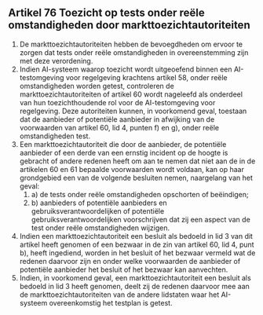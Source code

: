 ## Artikel 76 Toezicht op tests onder reële omstandigheden door markttoezichtautoriteiten

1. De markttoezichtautoriteiten hebben de bevoegdheden om ervoor te zorgen dat tests onder reële omstandigheden in overeenstemming zijn met deze verordening.
2. Indien AI-systeem waarop toezicht wordt uitgeoefend binnen een AI-testomgeving voor regelgeving krachtens artikel 58, onder reële omstandigheden worden getest, controleren de markttoezichtautoriteiten of artikel 60 wordt nageleefd als onderdeel van hun toezichthoudende rol voor de AI-testomgeving voor regelgeving. Deze autoriteiten kunnen, in voorkomend geval, toestaan dat de aanbieder of potentiële aanbieder in afwijking van de voorwaarden van artikel 60, lid 4, punten f) en g), onder reële omstandigheden test.
3. Een markttoezichtautoriteit die door de aanbieder, de potentiële aanbieder of een derde van een ernstig incident op de hoogte is gebracht of andere redenen heeft om aan te nemen dat niet aan de in de artikelen 60 en 61 bepaalde voorwaarden wordt voldaan, kan op haar grondgebied een van de volgende besluiten nemen, naargelang van het geval:
   1. a) de tests onder reële omstandigheden opschorten of beëindigen;
   2. b) aanbieders of potentiële aanbieders en gebruiksverantwoordelijken of potentiële gebruiksverantwoordelijken voorschrijven dat zij een aspect van de test onder reële omstandigheden wijzigen.
4. Indien een markttoezichtautoriteit een besluit als bedoeld in lid 3 van dit artikel heeft genomen of een bezwaar in de zin van artikel 60, lid 4, punt b), heeft ingediend, worden in het besluit of het bezwaar vermeld wat de redenen daarvoor zijn en onder welke voorwaarden de aanbieder of potentiële aanbieder het besluit of het bezwaar kan aanvechten.
5. Indien, in voorkomend geval, een markttoezichtautoriteit een besluit als bedoeld in lid 3 heeft genomen, deelt zij de redenen daarvoor mee aan de markttoezichtautoriteiten van de andere lidstaten waar het AI-systeem overeenkomstig het testplan is getest.
